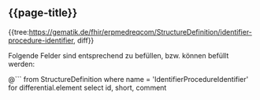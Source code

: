 ## {{page-title}}

{{tree:https://gematik.de/fhir/erpmedreqcom/StructureDefinition/identifier-procedure-identifier, diff}}

Folgende Felder sind entsprechend zu befüllen, bzw. können befüllt werden:

@```
from StructureDefinition
where name = 'IdentifierProcedureIdentifier'
for differential.element
    select id, short, comment
```
